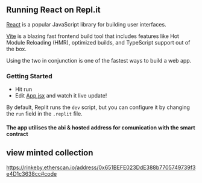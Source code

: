 ## Running React on Repl.it

[React](https://reactjs.org/) is a popular JavaScript library for building user interfaces.

[Vite](https://vitejs.dev/) is a blazing fast frontend build tool that includes features like Hot Module Reloading (HMR), optimized builds, and TypeScript support out of the box.

Using the two in conjunction is one of the fastest ways to build a web app.

### Getting Started
- Hit run
- Edit [App.jsx](#src/App.jsx) and watch it live update!

By default, Replit runs the `dev` script, but you can configure it by changing the `run` field in the `.replit` file.


 #### The app utilises the abi & hosted address for comunication with the smart contract

## view minted collection
https://rinkeby.etherscan.io/address/0x651BEFE023DdE388b7705749739f3e4D1c3638cc#code
